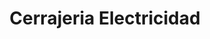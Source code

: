 ---
title: "Cerrajeria Electricidad"
url: /ciudad-autonoma-de-buenos-aires/cerrajeria-electricidad/
shop: Autowerkstatt
---